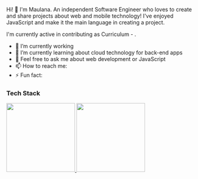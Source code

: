 Hi! 👋 I'm Maulana.
An independent Software Engineer who loves to create and share projects about web and mobile technology! I've enjoyed JavaScript and make it the main language in creating a project.

I'm currently active in contributing as Curriculum - .

- 🔭 I’m currently working
- 🌱 I’m currently learning about cloud technology for back-end apps
- 💬 Feel free to ask me about web development or JavaScript
- 📫 How to reach me: 
- ⚡ Fun fact: 

### Tech Stack
<p align="left">
<a href="https://github.com/Maulanaikh">
  <img height="180em" src="https://github-readme-stats-eight-theta.vercel.app/api?username=dimasmds&show_icons=true&theme=algolia&include_all_commits=true&count_private=true"/>
  <img height="180em" src="https://github-readme-stats-eight-theta.vercel.app/api/top-langs/?username=dimasmds&layout=compact&langs_count=8&theme=algolia"/>
</a>
</p>

